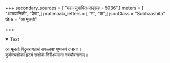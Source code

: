 +++
secondary_sources = [ "महा-सुभाषित-सङ्ग्रहः - 5036",]
meters = [ "आख्यानिकी", "प्रेमा",]
pratimaala_letters = [ "म", "क",]
jsonClass = "Subhaashita"
title = "आ मूलतो"

+++

<details open><summary>Text</summary>

आ मूलतो विद्रुमरागताम्रं सपल्लवाः पुष्पचयं दधानाः।  
कुर्वन्त्यशोका हृदयं सशोकं निरीक्ष्यमाणा नवयौवनानाम्॥
</details>
